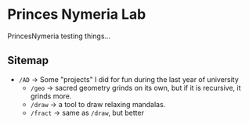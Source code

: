 # Princes Nymeria Lab

PrincesNymeria testing things...

## Sitemap

* `/AD` → Some "projects" I did for fun during the last year of university
	* `/geo` → sacred geometry grinds on its own, but if it is recursive, it grinds more.
	* `/draw` → a tool to draw relaxing mandalas.
	* `/fract` → same as `/draw`, but better
